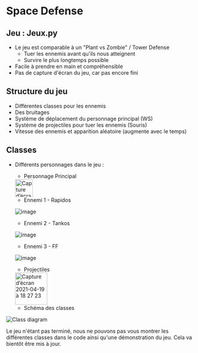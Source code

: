 # Space Defense

## Jeu : Jeux.py
* Le jeu est comparable à un "Plant vs Zombie" / Tower Defense
  * Tuer les ennemis avant qu'ils nous atteignent
  * Survire le plus longtemps possible
* Facile à prendre en main et compréhensible
* Pas de capture d'écran du jeu, car pas encore fini

## Structure du jeu
* Différentes classes pour les ennemis
* Des bruitages
* Système de déplacement du personnage principal (WS)
* Système de projectiles pour tuer les ennemis (Souris)
* Vitesse des ennemis et apparition aléatoire (augmente avec le temps)

## Classes
* Différents personnages dans le jeu :
  * Personnage Principal
  
  <img width="47" alt="Capture d’écran 2021-04-19 à 18 26 58" src="https://user-images.githubusercontent.com/77661893/115271397-98965c80-a13d-11eb-9555-9ef6220b5071.png">


 
  * Ennemi 1 - Rapidos

  ![image](https://user-images.githubusercontent.com/77661893/115274020-85d15700-a140-11eb-9964-6e39f944f5e5.png)

  * Ennemi 2 - Tankos
  
  ![image](https://user-images.githubusercontent.com/77661893/115273865-5f132080-a140-11eb-8d1f-aedac8940e97.png)

  * Ennemi 3 - FF

  ![image](https://user-images.githubusercontent.com/77661893/115273953-76eaa480-a140-11eb-9a86-e85f6d0c75ba.png)

  * Projectiles

  <img width="86" alt="Capture d’écran 2021-04-19 à 18 27 23" src="https://user-images.githubusercontent.com/77661893/115271552-c085c000-a13d-11eb-82c0-a92cf80b9ab5.png">

  * Schéma des classes

![Class diagram](https://user-images.githubusercontent.com/77661930/120223792-70247680-c242-11eb-88d6-adf93ba317ae.png)


Le jeu n'étant pas terminé, nous ne pouvons pas vous montrer les différentes classes dans le code ainsi qu'une démonstration du jeu. Cela va bientôt être mis à jour.
